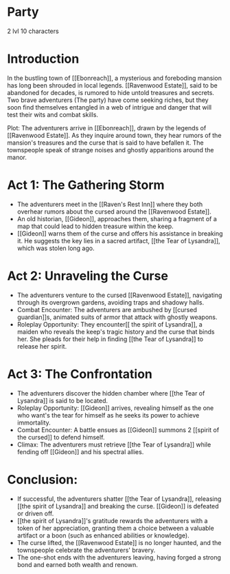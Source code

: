 # Party

2 lvl 10 characters
# Introduction

In the bustling town of [[Ebonreach]], a mysterious and foreboding mansion has long been shrouded in local legends. [[Ravenwood Estate]], said to be abandoned for decades, is rumored to hide untold treasures and secrets. Two brave adventurers (The party) have come seeking riches, but they soon find themselves entangled in a web of intrigue and danger that will test their wits and combat skills.

Plot: The adventurers arrive in [[Ebonreach]], drawn by the legends of [[Ravenwood Estate]]. As they inquire around town, they hear rumors of the mansion's treasures and the curse that is said to have befallen it. The townspeople speak of strange noises and ghostly apparitions around the manor.
# Act 1: The Gathering Storm

- The adventurers meet in the [[Raven's Rest Inn]] where they both overhear rumors about the cursed around the [[Ravenwood Estate]].
- An old historian, [[Gideon]], approaches them, sharing a fragment of a map that could lead to hidden treasure within the keep.
- [[Gideon]] warns them of the curse and offers his assistance in breaking it. He suggests the key lies in a sacred artifact, [[the Tear of Lysandra]], which was stolen long ago.
# Act 2: Unraveling the Curse

- The adventurers venture to the cursed [[Ravenwood Estate]], navigating through its overgrown gardens, avoiding traps and shadowy halls.
- Combat Encounter: The adventurers are ambushed by [[cursed guardian]]s, animated suits of armor that attack with ghostly weapons.
- Roleplay Opportunity: They encounter[[ the spirit of Lysandra]], a maiden who reveals the keep's tragic history and the curse that binds her. She pleads for their help in finding [[the Tear of Lysandra]] to release her spirit.
# Act 3: The Confrontation

- The adventurers discover the hidden chamber where [[the Tear of Lysandra]] is said to be located.
- Roleplay Opportunity: [[Gideon]] arrives, revealing himself as the one who want's the tear for himself as he seeks its power to achieve immortality.
- Combat Encounter: A battle ensues as [[Gideon]] summons 2 [[spirit of the cursed]] to defend himself.
- Climax: The adventurers must retrieve [[the Tear of Lysandra]] while fending off [[Gideon]] and his spectral allies.
# Conclusion:

- If successful, the adventurers shatter [[the Tear of Lysandra]], releasing [[the spirit of Lysandra]] and breaking the curse. [[Gideon]] is defeated or driven off.
- [[the spirit of Lysandra]]'s gratitude rewards the adventurers with a token of her appreciation, granting them a choice between a valuable artifact or a boon (such as enhanced abilities or knowledge).
- The curse lifted, the [[Ravenwood Estate]] is no longer haunted, and the townspeople celebrate the adventurers' bravery.
- The one-shot ends with the adventurers leaving, having forged a strong bond and earned both wealth and renown.